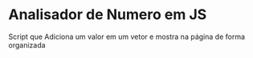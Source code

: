 # Analisador de Numero em JS
Script que Adiciona um valor em um vetor e mostra na página de forma organizada
